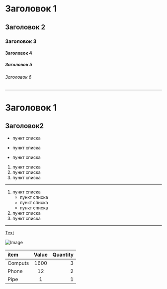 # Заголовок 1
## Заголовок 2
### Заголовок 3
#### Заголовок 4
##### Заголовок 5
###### Заголовок 6

______

Заголовок 1
=

Заголовок2
-

* пункт списка
- пункт списка
+ пункт списка

1. пункт списка
2. пункт списка
3. пункт списка

---

1. пункт списка
    * пункт списка
    - пункт списка
    + пункт списка
3. пункт списка
4. пункт списка

***

[Text](https://github.com/)

![Image](/images/Kanae🦋.jpeg)

item   | Value | Quantity
:------|:-----:|--------:
Computs|  1600 | 3
Phone  |   12  | 2
Pipe   |    1  | 1